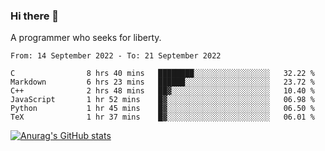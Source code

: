 ### Hi there 👋

<!--
**shejialuo/shejialuo** is a ✨ _special_ ✨ repository because its `README.md` (this file) appears on your GitHub profile.

Here are some ideas to get you started:

- 🔭 I’m currently working on ...
- 🌱 I’m currently learning ...
- 👯 I’m looking to collaborate on ...
- 🤔 I’m looking for help with ...
- 💬 Ask me about ...
- 📫 How to reach me: ...
- 😄 Pronouns: ...
- ⚡ Fun fact: ...
-->

A programmer who seeks for liberty.

<!--START_SECTION:waka-->

```text
From: 14 September 2022 - To: 21 September 2022

C                8 hrs 40 mins   ████████░░░░░░░░░░░░░░░░░   32.22 %
Markdown         6 hrs 23 mins   ██████░░░░░░░░░░░░░░░░░░░   23.72 %
C++              2 hrs 48 mins   ██▓░░░░░░░░░░░░░░░░░░░░░░   10.40 %
JavaScript       1 hr 52 mins    █▓░░░░░░░░░░░░░░░░░░░░░░░   06.98 %
Python           1 hr 45 mins    █▓░░░░░░░░░░░░░░░░░░░░░░░   06.50 %
TeX              1 hr 37 mins    █▓░░░░░░░░░░░░░░░░░░░░░░░   06.01 %
```

<!--END_SECTION:waka-->

[![Anurag's GitHub stats](https://github-readme-stats.vercel.app/api?username=shejialuo&show_icons=true&theme=dracula)](https://github.com/anuraghazra/github-readme-stats)
